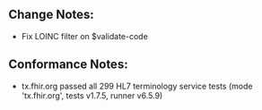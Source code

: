 ## Change Notes:

* Fix LOINC filter on $validate-code

## Conformance Notes:

* tx.fhir.org passed all 299 HL7 terminology service tests (mode 'tx.fhir.org', tests v1.7.5, runner v6.5.9)